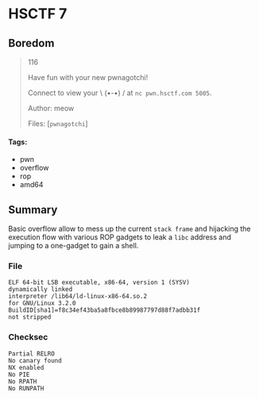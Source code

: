 # HSCTF 7
## Boredom

> 116
>
> Have fun with your new pwnagotchi!
>
> Connect to view your \ (•-•) / at `nc pwn.hsctf.com 5005`.
>
> Author: meow
>
> Files: [`pwnagotchi`]

#### Tags:
- pwn
- overflow
- rop
- amd64

## Summary

Basic overflow allow to mess up the current `stack frame` and hijacking the execution flow with various ROP gadgets to leak a `libc` address and jumping to a one-gadget to gain a shell.

### File
```
ELF 64-bit LSB executable, x86-64, version 1 (SYSV)
dynamically linked
interpreter /lib64/ld-linux-x86-64.so.2
for GNU/Linux 3.2.0
BuildID[sha1]=f8c34ef43ba5a8fbce8b89987797d88f7adbb31f
not stripped
```

### Checksec
```
Partial RELRO
No canary found
NX enabled
No PIE
No RPATH
No RUNPATH 
```
